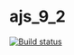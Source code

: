 # ajs_9_2

[![Build status](https://ci.appveyor.com/api/projects/status/i1slew851ccsraja?svg=true)](https://ci.appveyor.com/project/Serg1811/ajs-9-2)
